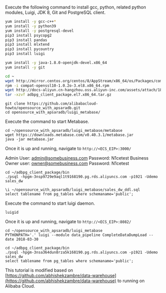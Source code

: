 
Execute the following command to install gcc, python, related python modules, Luigi, JDK 8, Git and PostgreSQL client.

```bash
yum install -y gcc-c++*
yum install -y python39
yum install -y postgresql-devel
pip3 install psycopg2
pip3 install pandas
pip3 install mlxtend
pip3 install pycountry
pip3 install luigi

yum install -y java-1.8.0-openjdk-devel.x86_64
yum install -y git

cd ~
wget http://mirror.centos.org/centos/8/AppStream/x86_64/os/Packages/compat-openssl10-1.0.2o-3.el8.x86_64.rpm
rpm -i compat-openssl10-1.0.2o-3.el8.x86_64.rpm
wget http://docs-aliyun.cn-hangzhou.oss.aliyun-inc.com/assets/attach/181125/cn_zh/1598426198114/adbpg_client_package.el7.x86_64.tar.gz
tar -xzvf adbpg_client_package.el7.x86_64.tar.gz
```

```
git clone https://github.com/alibabacloud-howto/opensource_with_apsaradb.git
cd opensource_with_apsaradb/luigi_metabase/
```

Execute the command to start Metabase.

```
cd ~/opensource_with_apsaradb/luigi_metabase/metabase
wget https://downloads.metabase.com/v0.40.3.1/metabase.jar
java -jar metabase.jar
```

Once it is up and running, navigate to ``http://<ECS_EIP>:3000/``

Admin User: admin@somebusiness.com
Password: N1cetest
Business Owner user: owner@somebusiness.com
Password: N1cetest

```
cd ~/adbpg_client_package/bin
./psql -hpgm-3nsp9729e9aql1t9168190.pg.rds.aliyuncs.com -p1921 -Udemo sales_dw

\i ~/opensource_with_apsaradb/luigi_metabase/sales_dw_ddl.sql
select tablename from pg_tables where schemaname='public';
```


Execute the command to start luigi daemon.

```
luigid
```

Once it is up and running, navigate to ``http://<ECS_EIP>:8082/``

```
cd ~/opensource_with_apsaradb/luigi_metabase
PYTHONPATH='.' luigi --module data_pipeline CompleteDataDumpLoad --date 2018-03-30
```

```
cd ~/adbpg_client_package/bin
./psql -hpgm-3nsa364dun8rza5k168190.pg.rds.aliyuncs.com -p1921 -Udemo sales_dw
select tablename from pg_tables where schemaname='public';
```



This tutorial is modified based on [https://github.com/abhishekzambre/data-warehouse](https://github.com/abhishekzambre/data-warehouse) to running on Alibaba Cloud.